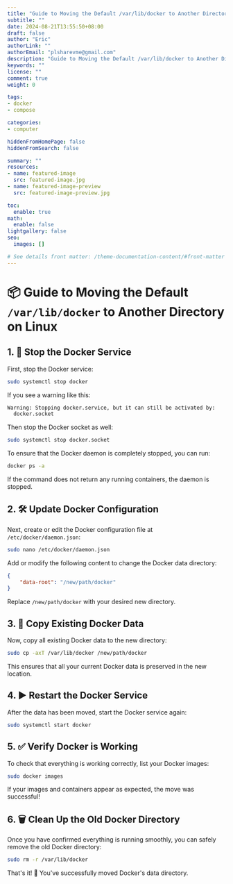 ```yaml
---
title: "Guide to Moving the Default /var/lib/docker to Another Directory on Linux"
subtitle: ""
date: 2024-08-21T13:55:50+08:00
draft: false
author: "Eric"
authorLink: ""
authorEmail: "plsharevme@gmail.com"
description: "Guide to Moving the Default /var/lib/docker to Another Directory on Linux"
keywords: ""
license: ""
comment: true
weight: 0

tags:
- docker
- compose

categories:
- computer

hiddenFromHomePage: false
hiddenFromSearch: false

summary: ""
resources:
- name: featured-image
  src: featured-image.jpg
- name: featured-image-preview
  src: featured-image-preview.jpg

toc:
  enable: true
math:
  enable: false
lightgallery: false
seo:
  images: []

# See details front matter: /theme-documentation-content/#front-matter
---
```


# 📦 Guide to Moving the Default `/var/lib/docker` to Another Directory on Linux

## 1. 🚫 Stop the Docker Service

First, stop the Docker service:

```bash
sudo systemctl stop docker
```

If you see a warning like this:

```bash
Warning: Stopping docker.service, but it can still be activated by:
  docker.socket
```

Then stop the Docker socket as well:

```bash
sudo systemctl stop docker.socket
```

To ensure that the Docker daemon is completely stopped, you can run:

```bash
docker ps -a
```

If the command does not return any running containers, the daemon is stopped.

## 2. 🛠️ Update Docker Configuration

Next, create or edit the Docker configuration file at `/etc/docker/daemon.json`:

```bash
sudo nano /etc/docker/daemon.json
```

Add or modify the following content to change the Docker data directory:

```json
{
    "data-root": "/new/path/docker"
}
```

Replace `/new/path/docker` with your desired new directory.

## 3. 📂 Copy Existing Docker Data

Now, copy all existing Docker data to the new directory:

```bash
sudo cp -axT /var/lib/docker /new/path/docker
```

This ensures that all your current Docker data is preserved in the new location.

## 4. ▶️ Restart the Docker Service

After the data has been moved, start the Docker service again:

```bash
sudo systemctl start docker
```

## 5. ✅ Verify Docker is Working

To check that everything is working correctly, list your Docker images:

```bash
sudo docker images
```

If your images and containers appear as expected, the move was successful!

## 6. 🗑️ Clean Up the Old Docker Directory

Once you have confirmed everything is running smoothly, you can safely remove the old Docker directory:

```bash
sudo rm -r /var/lib/docker
```

That's it! 🎉 You've successfully moved Docker's data directory.